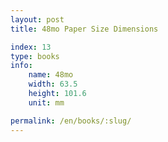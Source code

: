 ```yaml
---
layout: post
title: 48mo Paper Size Dimensions

index: 13
type: books
info:
    name: 48mo
    width: 63.5
    height: 101.6
    unit: mm

permalink: /en/books/:slug/
---
```



